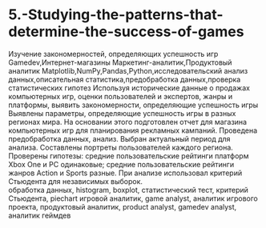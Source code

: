 # 5.-Studying-the-patterns-that-determine-the-success-of-games

Изучение закономерностей, определяющих успешность игр	
Gamedev,Интернет-магазины	Маркетинг-аналитик,Продуктовый аналитик	
Matplotlib,NumPy,Pandas,Python,исследовательский анализ данных,описательная статистика,предобработка данных,проверка статистических гипотез	
Используя исторические данные о продажах компьютерных игр, оценки пользователей и экспертов, жанры и платформы, выявить закономерности, определяющие успешность игры 	Выявлены параметры, определяющие успешность игры в разных регионах мира. На основании этого подготовлен отчет для магазина компьютерных игр для планирования
рекламных кампаний. 
Проведена предобработка данных, анализ. Выбран актуальный период для анализа. Составлены портреты пользователей каждого региона. Проверены
гипотезы: средние пользовательские рейтинги платформ Xbox One и PC одинаковые;
средние пользовательские рейтинги жанров Action и Sports разные. При анализе использовал критерий Стьюдента для независимых выборок.	
обработка данных, histogram, boxplot, статистический тест, критерий Стьюдента, piechart	
игровой аналитик, game analyst, аналитик игрового проекта, продуктовый аналитик, product analyst, gamedev analyst, аналитик геймдев
